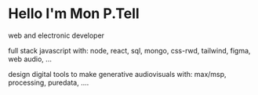 
# Hello I'm Mon P.Tell


web and electronic developer 

full stack javascript with: node, react, sql, mongo, css-rwd, tailwind, figma, web audio, ...

design digital tools to make generative audiovisuals with: max/msp, processing, puredata, ....

<!--
**monhh/monhh** is a ✨ _special_ ✨ repository because its `README.md` (this file) appears on your GitHub profile.

Here are some ideas to get you started:

- 🔭 I’m currently working on ...
- 🌱 I’m currently learning ...
- 👯 I’m looking to collaborate on ...
- 🤔 I’m looking for help with ...
- 💬 Ask me about ...
- 📫 How to reach me: ...
- 😄 Pronouns: ...
- ⚡ Fun fact: ...
-->
